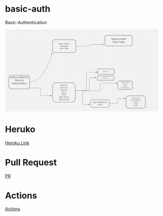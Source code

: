 # basic-auth

Basic-Authentication

![pic](diagram.png)

# Heruko

[Heroku Link](https://jesos-basic-auth.herokuapp.com/)

# Pull Request

[PR](https://github.com/ft7e/basic-auth/pull/1)

# Actions

[Actions](https://github.com/ft7e/basic-auth/actions)
